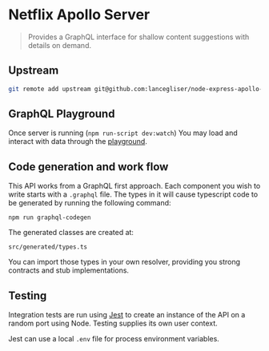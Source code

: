 # Netflix Apollo Server

> Provides a GraphQL interface for shallow content suggestions with details on demand.

## Upstream

```bash
git remote add upstream git@github.com:lancegliser/node-express-apollo-graphql.git
```

## GraphQL Playground

Once server is running (`npm run-script dev:watch`)
You may load and interact with data through the
[playground](http://localhost:5000/api/graphql).

## Code generation and work flow

This API works from a GraphQL first approach.
Each component you wish to write starts with a `.graphql` file.
The types in it will cause typescript code to be generated
by running the following command:

```
npm run graphql-codegen
```

The generated classes are created at:

```
src/generated/types.ts
```

You can import those types in your own resolver,
providing you strong contracts and stub implementations.

## Testing

Integration tests are run using [Jest](https://jestjs.io/) to create an
instance of the API on a random port using Node. Testing supplies
its own user context.

Jest can use a local `.env` file for process environment variables.
